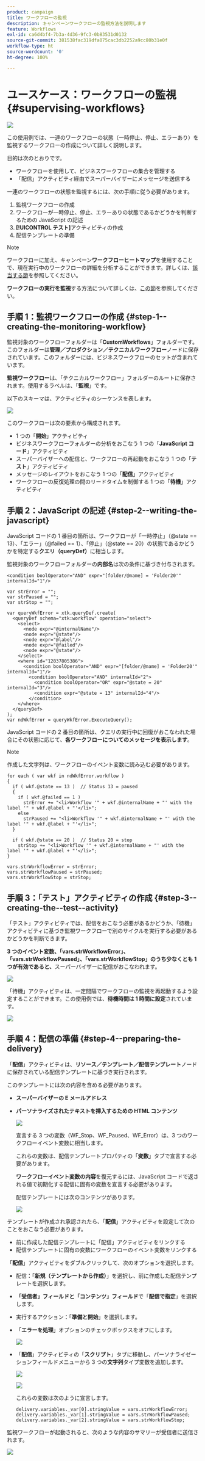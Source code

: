 ```yaml
---
product: campaign
title: ワークフローの監視
description: キャンペーンワークフローの監視方法を説明します
feature: Workflows
exl-id: ca6d4bf4-7b3a-4d36-9fc3-0b83531d0132
source-git-commit: 381538fac319dfa075cac3db2252a9cc80b31e0f
workflow-type: ht
source-wordcount: '0'
ht-degree: 100%

---
```


# ユースケース：ワークフローの監視{#supervising-workflows}

![](../../assets/v7-only.svg)

この使用例では、一連のワークフローの状態（一時停止、停止、エラーあり）を監視するワークフローの作成について詳しく説明します。

目的は次のとおりです。

* ワークフローを使用して、ビジネスワークフローの集合を管理する
* 「配信」アクティビティ経由でスーパーバイザーにメッセージを送信する

一連のワークフローの状態を監視するには、次の手順に従う必要があります。

1. 監視ワークフローの作成
1. ワークフローが一時停止、停止、エラーありの状態であるかどうかを判断するための JavaScript の記述
1. **[!UICONTROL テスト]**&#x200B;アクティビティの作成
1. 配信テンプレートの準備

>[!NOTE]
>
>ワークフローに加え、キャンペーン&#x200B;**ワークフローヒートマップ**&#x200B;を使用することで、現在実行中のワークフローの詳細を分析することができます。詳しくは、[該当する節](heatmap.md)を参照してください。
>
>**ワークフローの実行を監視**&#x200B;する方法について詳しくは、[この節](monitoring-workflow-execution.md)を参照してください。

## 手順 1：監視ワークフローの作成 {#step-1--creating-the-monitoring-workflow}

監視対象のワークフローフォルダーは「**CustomWorkflows**」フォルダーです。このフォルダーは&#x200B;**管理／プロダクション／テクニカルワークフロー**&#x200B;ノードに保存されています。このフォルダーには、ビジネスワークフローのセットが含まれています。

**監視ワークフロー**&#x200B;は、「テクニカルワークフロー」フォルダーのルートに保存されます。使用するラベルは、「**監視**」です。

以下のスキーマは、アクティビティのシーケンスを表します。

![](assets/uc_monitoring_workflow_overview.png)

このワークフローは次の要素から構成されます。

* 1 つの「**開始**」アクティビティ
* ビジネスワークフローフォルダーの分析をおこなう 1 つの「**JavaScript コード**」アクティビティ
* スーパーバイザーへの配信と、ワークフローの再起動をおこなう 1 つの「**テスト**」アクティビティ
* メッセージのレイアウトをおこなう 1 つの「**配信**」アクティビティ
* ワークフローの反復処理の間のリードタイムを制御する 1 つの「**待機**」アクティビティ

## 手順 2：JavaScript の記述 {#step-2--writing-the-javascript}

JavaScript コードの 1 番目の箇所は、ワークフローが「一時停止」（@state == 13）、「エラー」（@failed == 1）、「停止」（@state == 20）の状態であるかどうかを特定する&#x200B;**クエリ（queryDef）**&#x200B;に相当します。

監視対象のワークフローフォルダーの&#x200B;**内部名**&#x200B;は次の条件に基づき付与されます。

```
<condition boolOperator="AND" expr="[folder/@name] = 'Folder20'" internalId="1"/>
```

```
var strError = "";
var strPaused = "";
var strStop = "";

var queryWkfError = xtk.queryDef.create(
  <queryDef schema="xtk:workflow" operation="select">
    <select>
      <node expr="@internalName"/>
      <node expr="@state"/>
      <node expr="@label"/>
      <node expr="@failed"/>
      <node expr="@state"/>   
    </select>
    <where id="12837805386">
      <condition boolOperator="AND" expr="[folder/@name] = 'Folder20'" internalId="1"/>
        <condition boolOperator="AND" internalId="2">
          <condition boolOperator="OR" expr="@state = 20" internalId="3"/>
          <condition expr="@state = 13" internalId="4"/>
        </condition>  
    </where>
  </queryDef>
);
var ndWkfError = queryWkfError.ExecuteQuery(); 
```

JavaScript コードの 2 番目の箇所は、クエリの実行中に回復がおこなわれた場合にその状態に応じて、**各ワークフローについてのメッセージを表示します**。

>[!NOTE]
>
>作成した文字列は、ワークフローのイベント変数に読み込む必要があります。

```
for each ( var wkf in ndWkfError.workflow ) 
{
  if ( wkf.@state == 13 )  // Status 13 = paused
  {
    if ( wkf.@failed == 1 )
      strError += "<li>Workflow '" + wkf.@internalName + "' with the label '" + wkf.@label + "'</li>";
    else
      strPaused += "<li>Workflow '" + wkf.@internalName + "' with the label '" + wkf.@label + "'</li>";
  }
  
  if ( wkf.@state == 20 )  // Status 20 = stop
    strStop += "<li>Workflow '" + wkf.@internalName + "' with the label '" + wkf.@label + "'</li>";
}

vars.strWorkflowError = strError;
vars.strWorkflowPaused = strPaused;
vars.strWorkflowStop = strStop;
```

## 手順 3：「テスト」アクティビティの作成 {#step-3--creating-the--test--activity}

「テスト」アクティビティでは、配信をおこなう必要があるかどうか、「待機」アクティビティに基づき監視ワークフローで別のサイクルを実行する必要があるかどうかを判断できます。

**3 つのイベント変数、「vars.strWorkflowError」、「vars.strWorkflowPaused」、「vars.strWorkflowStop」のうち少なくとも 1 つが有効であると、**&#x200B;スーパーバイザーに配信がおこなわれます。

![](assets/uc_monitoring_workflow_test.png)

「待機」アクティビティは、一定間隔でワークフローの監視を再起動するよう設定することができます。この使用例では、**待機時間は 1 時間に設定**&#x200B;されています。

![](assets/uc_monitoring_workflow_attente.png)

## 手順 4：配信の準備 {#step-4--preparing-the-delivery}

「**配信**」アクティビティは、**リソース／テンプレート／配信テンプレート**&#x200B;ノードに保存されている配信テンプレートに基づき実行されます。

このテンプレートには次の内容を含める必要があります。

* **スーパーバイザーの E メールアドレス**
* **パーソナライズされたテキストを挿入するための HTML コンテンツ**

   ![](assets/uc_monitoring_workflow_variables_diffusion.png)

   宣言する 3 つの変数（WF_Stop、WF_Paused、WF_Error）は、3 つのワークフローイベント変数に相当します。

   これらの変数は、配信テンプレートプロパティの「**変数**」タブで宣言する必要があります。

   **ワークフローイベント変数の内容**&#x200B;を復元するには、JavaScript コードで返される値で初期化する配信に固有の変数を宣言する必要があります。

   配信テンプレートには次のコンテンツがあります。

   ![](assets/uc_monitoring_workflow_model_diffusion.png)

テンプレートが作成され承認されたら、「**配信**」アクティビティを設定して次のことをおこなう必要があります。

* 前に作成した配信テンプレートに「配信」アクティビティをリンクする
* 配信テンプレートに固有の変数にワークフローのイベント変数をリンクする

「**配信**」アクティビティをダブルクリックして、次のオプションを選択します。

* 配信：「**新規（テンプレートから作成）**」を選択し、前に作成した配信テンプレートを選択します。
* **「受信者」フィールドと「コンテンツ」フィールド**&#x200B;で「**配信で指定**」を選択します。
* 実行するアクション：「**準備と開始**」を選択します。
* 「**エラーを処理**」オプションのチェックボックスをオフにします。

   ![](assets/uc_monitoring_workflow_optionmodel.png)

* 「**配信**」アクティビティの「**スクリプト**」タブに移動し、パーソナライゼーションフィールドメニューから 3 つの&#x200B;**文字列**&#x200B;タイプ変数を追加します。

   ![](assets/uc_monitoring_workflow_selectlinkvariables.png)

   ![](assets/uc_monitoring_workflow_linkvariables.png)

   これらの変数は次のように宣言します。

   ```
   delivery.variables._var[0].stringValue = vars.strWorkflowError;
   delivery.variables._var[1].stringValue = vars.strWorkflowPaused;
   delivery.variables._var[2].stringValue = vars.strWorkflowStop; 
   ```

監視ワークフローが起動されると、次のような内容のサマリーが受信者に送信されます。

![](assets/uc_monitoring_workflow_mailfinal.png)
